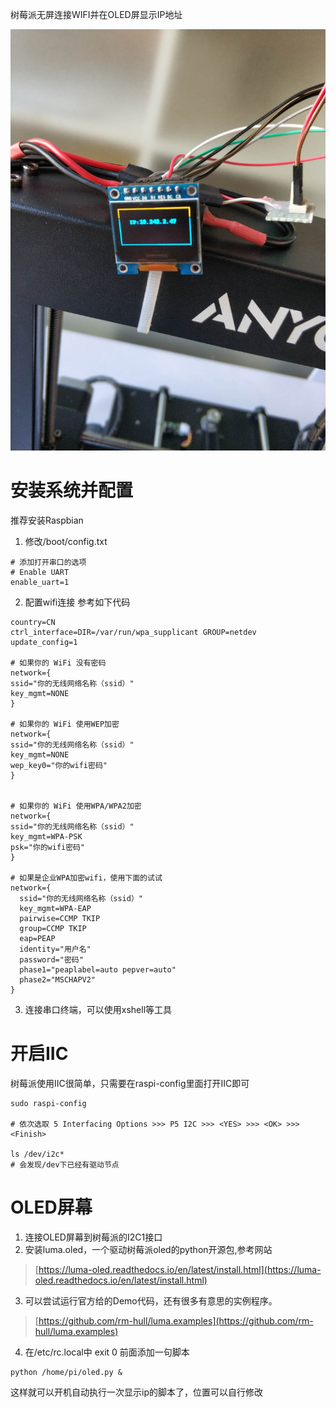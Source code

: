 树莓派无屏连接WIFI并在OLED屏显示IP地址

![pic_0.jpg](img/pic_0.jpg)

# 安装系统并配置
推荐安装Raspbian
1. 修改/boot/config.txt
```
# 添加打开串口的选项
# Enable UART
enable_uart=1
```
2. 配置wifi连接
参考如下代码
```
country=CN
ctrl_interface=DIR=/var/run/wpa_supplicant GROUP=netdev
update_config=1

# 如果你的 WiFi 没有密码
network={
ssid="你的无线网络名称（ssid）"
key_mgmt=NONE
}

# 如果你的 WiFi 使用WEP加密
network={
ssid="你的无线网络名称（ssid）"
key_mgmt=NONE
wep_key0="你的wifi密码"
}


# 如果你的 WiFi 使用WPA/WPA2加密
network={
ssid="你的无线网络名称（ssid）"
key_mgmt=WPA-PSK
psk="你的wifi密码"
}

# 如果是企业WPA加密wifi，使用下面的试试
network={
  ssid="你的无线网络名称（ssid）"
  key_mgmt=WPA-EAP
  pairwise=CCMP TKIP
  group=CCMP TKIP
  eap=PEAP
  identity="用户名"
  password="密码"
  phase1="peaplabel=auto pepver=auto"
  phase2="MSCHAPV2"
}
```
3. 连接串口终端，可以使用xshell等工具


# 开启IIC
树莓派使用IIC很简单，只需要在raspi-config里面打开IIC即可
```
sudo raspi-config

# 依次选取 5 Interfacing Options >>> P5 I2C >>> <YES> >>> <OK> >>> <Finish>

ls /dev/i2c*
# 会发现/dev下已经有驱动节点
```

# OLED屏幕
1. 连接OLED屏幕到树莓派的I2C1接口
2. 安装luma.oled，一个驱动树莓派oled的python开源包,参考网站
> [https://luma-oled.readthedocs.io/en/latest/install.html](https://luma-oled.readthedocs.io/en/latest/install.html)
3. 可以尝试运行官方给的Demo代码，还有很多有意思的实例程序。
> [https://github.com/rm-hull/luma.examples](https://github.com/rm-hull/luma.examples)
4. 在/etc/rc.local中 exit 0 前面添加一句脚本
```
python /home/pi/oled.py &
```
这样就可以开机自动执行一次显示ip的脚本了，位置可以自行修改
